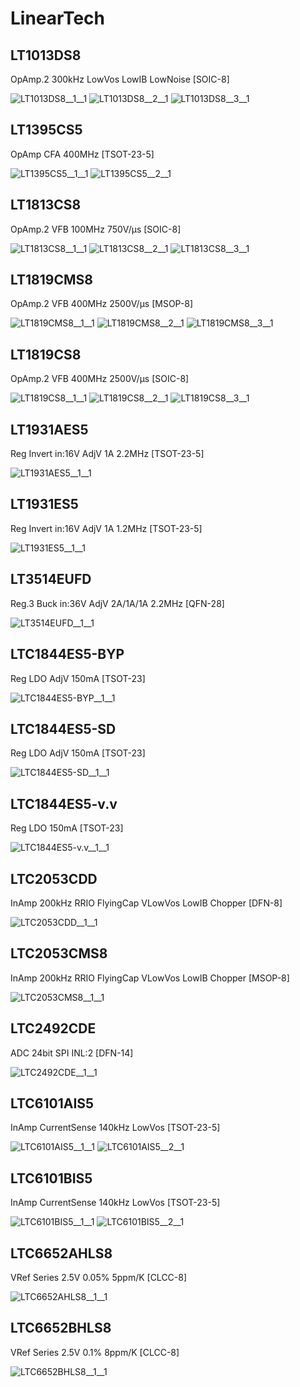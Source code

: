 # LinearTech

## LT1013DS8
OpAmp.2 300kHz LowVos LowIB LowNoise [SOIC-8]

![LT1013DS8__1__1](/images/LinearTech__LT1013DS8__1__1.png?raw=true) 
![LT1013DS8__2__1](/images/LinearTech__LT1013DS8__2__1.png?raw=true) 
![LT1013DS8__3__1](/images/LinearTech__LT1013DS8__3__1.png?raw=true) 

## LT1395CS5
OpAmp CFA 400MHz [TSOT-23-5]

![LT1395CS5__1__1](/images/LinearTech__LT1395CS5__1__1.png?raw=true) 
![LT1395CS5__2__1](/images/LinearTech__LT1395CS5__2__1.png?raw=true) 

## LT1813CS8
OpAmp.2 VFB 100MHz 750V/µs [SOIC-8]

![LT1813CS8__1__1](/images/LinearTech__LT1813CS8__1__1.png?raw=true) 
![LT1813CS8__2__1](/images/LinearTech__LT1813CS8__2__1.png?raw=true) 
![LT1813CS8__3__1](/images/LinearTech__LT1813CS8__3__1.png?raw=true) 

## LT1819CMS8
OpAmp.2 VFB 400MHz 2500V/µs [MSOP-8]

![LT1819CMS8__1__1](/images/LinearTech__LT1813CS8__1__1.png?raw=true) 
![LT1819CMS8__2__1](/images/LinearTech__LT1813CS8__2__1.png?raw=true) 
![LT1819CMS8__3__1](/images/LinearTech__LT1813CS8__3__1.png?raw=true) 

## LT1819CS8
OpAmp.2 VFB 400MHz 2500V/µs [SOIC-8]

![LT1819CS8__1__1](/images/LinearTech__LT1813CS8__1__1.png?raw=true) 
![LT1819CS8__2__1](/images/LinearTech__LT1813CS8__2__1.png?raw=true) 
![LT1819CS8__3__1](/images/LinearTech__LT1813CS8__3__1.png?raw=true) 

## LT1931AES5
Reg Invert in:16V AdjV 1A 2.2MHz [TSOT-23-5]

![LT1931AES5__1__1](/images/LinearTech__LT1931AES5__1__1.png?raw=true) 

## LT1931ES5
Reg Invert in:16V AdjV 1A 1.2MHz [TSOT-23-5]

![LT1931ES5__1__1](/images/LinearTech__LT1931AES5__1__1.png?raw=true) 

## LT3514EUFD
Reg.3 Buck in:36V AdjV 2A/1A/1A 2.2MHz [QFN-28]

![LT3514EUFD__1__1](/images/LinearTech__LT3514EUFD__1__1.png?raw=true) 

## LTC1844ES5-BYP
Reg LDO AdjV 150mA [TSOT-23]

![LTC1844ES5-BYP__1__1](/images/LinearTech__LTC1844ES5-BYP__1__1.png?raw=true) 

## LTC1844ES5-SD
Reg LDO AdjV 150mA [TSOT-23]

![LTC1844ES5-SD__1__1](/images/LinearTech__LTC1844ES5-SD__1__1.png?raw=true) 

## LTC1844ES5-v.v
Reg LDO 150mA [TSOT-23]

![LTC1844ES5-v.v__1__1](/images/LinearTech__LTC1844ES5-v.v__1__1.png?raw=true) 

## LTC2053CDD
InAmp 200kHz RRIO FlyingCap VLowVos LowIB Chopper [DFN-8]

![LTC2053CDD__1__1](/images/LinearTech__LTC2053CDD__1__1.png?raw=true) 

## LTC2053CMS8
InAmp 200kHz RRIO FlyingCap VLowVos LowIB Chopper [MSOP-8]

![LTC2053CMS8__1__1](/images/LinearTech__LTC2053CMS8__1__1.png?raw=true) 

## LTC2492CDE
ADC 24bit SPI INL:2 [DFN-14]

![LTC2492CDE__1__1](/images/LinearTech__LTC2492CDE__1__1.png?raw=true) 

## LTC6101AIS5
InAmp CurrentSense 140kHz LowVos [TSOT-23-5]

![LTC6101AIS5__1__1](/images/LinearTech__LTC6101AIS5__1__1.png?raw=true) 
![LTC6101AIS5__2__1](/images/LinearTech__LTC6101AIS5__2__1.png?raw=true) 

## LTC6101BIS5
InAmp CurrentSense 140kHz LowVos [TSOT-23-5]

![LTC6101BIS5__1__1](/images/LinearTech__LTC6101AIS5__1__1.png?raw=true) 
![LTC6101BIS5__2__1](/images/LinearTech__LTC6101AIS5__2__1.png?raw=true) 

## LTC6652AHLS8
VRef Series 2.5V 0.05% 5ppm/K [CLCC-8]

![LTC6652AHLS8__1__1](/images/LinearTech__LTC6652AHLS8__1__1.png?raw=true) 

## LTC6652BHLS8
VRef Series 2.5V 0.1% 8ppm/K [CLCC-8]

![LTC6652BHLS8__1__1](/images/LinearTech__LTC6652AHLS8__1__1.png?raw=true) 

